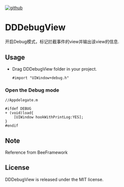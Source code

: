 # 

[![github](https://github.com/dd2333/DDPhotoAlbum/blob/master/dd2333.png "dd2333")](http://www.dd2333.com)

DDDebugView
===================================
  开启Debug模式，标记拦截事件的view并输出该view的信息.<br />

Usage
-----------------------------------
* Drag DDDebugView folder in your project.<br />

  ```#import "UIWindow+debug.h"```

### Open the Debug mode
    //Appdelegate.m
    
    #ifdef DEBUG
    + (void)load{
        [UIWindow hookWithPrintLog:YES];
    }
    #endif
    
Note
-----------------------------------
  Reference from BeeFramework

License
-----------------------------------
  DDDebugView is released under the MIT license.<br />
